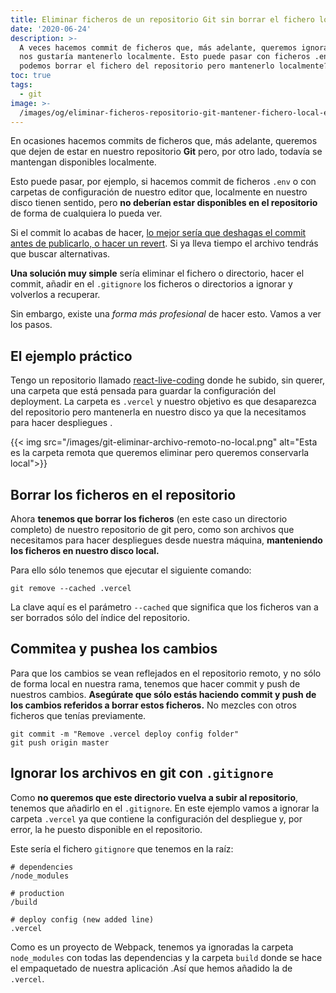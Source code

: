 ```yaml
---
title: Eliminar ficheros de un repositorio Git sin borrar el fichero local
date: '2020-06-24'
description: >-
  A veces hacemos commit de ficheros que, más adelante, queremos ignorar pero
  nos gustaría mantenerlo localmente. Esto puede pasar con ficheros .env. ¿Cómo
  podemos borrar el fichero del repositorio pero mantenerlo localmente?
toc: true
tags:
  - git
image: >-
  /images/og/eliminar-ficheros-repositorio-git-mantener-fichero-local-en-disco.png
---
```


En ocasiones hacemos commits de ficheros que, más adelante, queremos que dejen de estar en nuestro repositorio **Git** pero, por otro lado, todavía se mantengan disponibles localmente.

Esto puede pasar, por ejemplo, si hacemos commit de ficheros `.env` o con carpetas de configuración de nuestro editor que, localmente en nuestro disco tienen sentido, pero **no deberían estar disponibles en el repositorio** de forma de cualquiera lo pueda ver.

Si el commit lo acabas de hacer, [lo mejor sería que deshagas el commit antes de publicarlo, o hacer un revert](https://midu.dev/como-deshacer-el-ultimo-commit-git/). Si ya lleva tiempo el archivo tendrás que buscar alternativas.

**Una solución muy simple** sería eliminar el fichero o directorio, hacer el commit, añadir en el `.gitignore` los ficheros o directorios a ignorar y volverlos a recuperar.

Sin embargo, existe una *forma más profesional* de hacer esto. Vamos a ver los pasos.

## El ejemplo práctico

Tengo un repositorio llamado [react-live-coding](https://github.com/midudev/react-live-coding) donde he subido, sin querer, una carpeta que está pensada para guardar la configuración del deployment. La carpeta es `.vercel` y nuestro objetivo es que desaparezca del repositorio pero mantenerla en nuestro disco ya que la necesitamos para hacer despliegues .

{{< img src="/images/git-eliminar-archivo-remoto-no-local.png" alt="Esta es la carpeta remota que queremos eliminar pero queremos conservarla local">}}

## Borrar los ficheros en el repositorio

Ahora **tenemos que borrar los ficheros** (en este caso un directorio completo) de nuestro repositorio de git pero, como son archivos que necesitamos para hacer despliegues desde nuestra máquina, **manteniendo los ficheros en nuestro disco local.**

Para ello sólo tenemos que ejecutar el siguiente comando:

```
git remove --cached .vercel
```

La clave aquí es el parámetro `--cached` que significa que los ficheros van a ser borrados sólo del índice del repositorio.

## Commitea y pushea los cambios

Para que los cambios se vean reflejados en el repositorio remoto, y no sólo de forma local en nuestra rama, tenemos que hacer commit y push de nuestros cambios. **Asegúrate que sólo estás haciendo commit y push de los cambios referidos a borrar estos ficheros.** No mezcles con otros ficheros que tenías previamente.

```
git commit -m "Remove .vercel deploy config folder"
git push origin master
```

## Ignorar los archivos en git con `.gitignore`

Como **no queremos que este directorio vuelva a subir al repositorio**, tenemos que añadirlo en el `.gitignore`. En este ejemplo vamos a ignorar la carpeta `.vercel` ya que contiene la configuración del despliegue y, por error, la he puesto disponible en el repositorio.

Este sería el fichero `gitignore` que tenemos en la raíz:

```{hl_lines=["7-8"]}
# dependencies
/node_modules

# production
/build

# deploy config (new added line)
.vercel
```

Como es un proyecto de Webpack, tenemos ya ignoradas la carpeta `node_modules` con todas las dependencias y la carpeta `build` donde se hace el empaquetado de nuestra aplicación .Así que hemos añadido la de `.vercel`.


